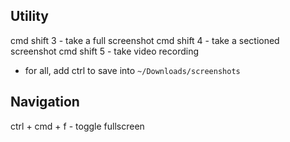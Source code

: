 
## Utility
cmd shift 3 - take a full screenshot
cmd shift 4 - take a sectioned screenshot
cmd shift 5 - take video recording

- for all, add ctrl to save into `~/Downloads/screenshots`

## Navigation
ctrl + cmd + f - toggle fullscreen
